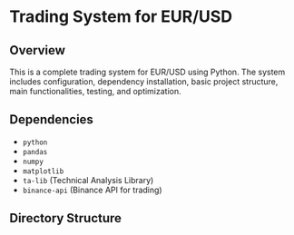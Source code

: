# Trading System for EUR/USD

## Overview
This is a complete trading system for EUR/USD using Python. The system includes configuration, dependency installation, basic project structure, main functionalities, testing, and optimization.

## Dependencies
- `python`
- `pandas`
- `numpy`
- `matplotlib`
- `ta-lib` (Technical Analysis Library)
- `binance-api` (Binance API for trading)

## Directory Structure